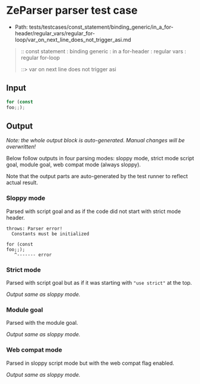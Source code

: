 # ZeParser parser test case

- Path: tests/testcases/const_statement/binding_generic/in_a_for-header/regular_vars/regular_for-loop/var_on_next_line_does_not_trigger_asi.md

> :: const statement : binding generic : in a for-header : regular vars : regular for-loop
>
> ::> var on next line does not trigger asi

## Input

`````js
for (const
foo;;);
`````

## Output

_Note: the whole output block is auto-generated. Manual changes will be overwritten!_

Below follow outputs in four parsing modes: sloppy mode, strict mode script goal, module goal, web compat mode (always sloppy).

Note that the output parts are auto-generated by the test runner to reflect actual result.

### Sloppy mode

Parsed with script goal and as if the code did not start with strict mode header.

`````
throws: Parser error!
  Constants must be initialized

for (const
foo;;);
   ^------- error
`````

### Strict mode

Parsed with script goal but as if it was starting with `"use strict"` at the top.

_Output same as sloppy mode._

### Module goal

Parsed with the module goal.

_Output same as sloppy mode._

### Web compat mode

Parsed in sloppy script mode but with the web compat flag enabled.

_Output same as sloppy mode._
